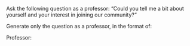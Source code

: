 Ask the following question as a professor: “Could you tell me a bit about yourself and your interest in joining our community?“

Generate only the question as a professor, in the format of:

Professor: 
